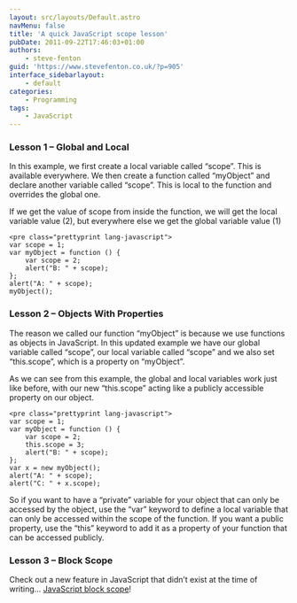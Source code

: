 ```yaml
---
layout: src/layouts/Default.astro
navMenu: false
title: 'A quick JavaScript scope lesson'
pubDate: 2011-09-22T17:46:03+01:00
authors:
    - steve-fenton
guid: 'https://www.stevefenton.co.uk/?p=905'
interface_sidebarlayout:
    - default
categories:
    - Programming
tags:
    - JavaScript
---
```


### Lesson 1 – Global and Local

In this example, we first create a local variable called “scope”. This is available everywhere. We then create a function called “myObject” and declare another variable called “scope”. This is local to the function and overrides the global one.

If we get the value of scope from inside the function, we will get the local variable value (2), but everywhere else we get the global variable value (1)

```
<pre class="prettyprint lang-javascript">
var scope = 1;
var myObject = function () {
    var scope = 2;
    alert("B: " + scope);
};
alert("A: " + scope);
myObject();
```
### Lesson 2 – Objects With Properties

The reason we called our function “myObject” is because we use functions as objects in JavaScript. In this updated example we have our global variable called “scope”, our local variable called “scope” and we also set “this.scope”, which is a property on “myObject”.

As we can see from this example, the global and local variables work just like before, with our new “this.scope” acting like a publicly accessible property on our object.

```
<pre class="prettyprint lang-javascript">
var scope = 1;
var myObject = function () {
    var scope = 2;
    this.scope = 3;
    alert("B: " + scope);
};
var x = new myObject();
alert("A: " + scope);
alert("C: " + x.scope);
```
So if you want to have a “private” variable for your object that can only be accessed by the object, use the “var” keyword to define a local variable that can only be accessed within the scope of the function. If you want a public property, use the “this” keyword to add it as a property of your function that can be accessed publicly.

### Lesson 3 – Block Scope

Check out a new feature in JavaScript that didn’t exist at the time of writing… [JavaScript block scope](/2014/03/let-there-be-block-scope/)!